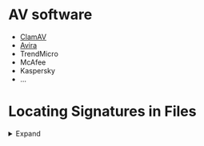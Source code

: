 # AV software
* [ClamAV](https://www.clamav.net/)
* [Avira](https://www.avira.com/)
* TrendMicro
* McAfee
* Kaspersky
* ...

# Locating Signatures in Files
<details>
  <summary>Expand</summary>
Free AV products: ClamAV, Avira

We must determine the exact bytes that are triggering detection. For this we cut the binary into smaller pieces and scan them.
For this we use a PowerShell function [Find-AVSignature](http://obscuresecurity.blogspot.com/2012/12/finding-simple-av-signatures-with.html):

```powershell
function Find-AVSignature {
<#
.SYNOPSIS

    Find-AVSignature

    Locates single Byte AV signatures utilizing the same method as DSplit from "class101" on heapoverflow.com

    Authors: Chris Campbell (@obscuresec) & Matt Graeber (@mattifestation)
    License: BSD 3-Clause

.DESCRIPTION

    A script to locate tiny AV signatures.

.PARAMETER Startbyte

    Specifies the first byte to begin splitting on.

.PARAMETER Endbyte

    Specifies the last byte to split on.

.PARAMETER Interval

    Specifies the interval size to split with.

.PARAMETER Path

    Specifies the path to the binary you want tested.

.PARAMETER OutPath

    Optionally specifies the directory to write the binaries to.
    
.PARAMETER Force

    Forces the script to continue without confirmation.    

.EXAMPLE

    PS C:\> Find-AVSignature -Startbyte 0 -Endbyte max -Interval 10000 -Path c:\test\exempt\nc.exe 
    PS C:\> Find-AVSignature -StartByte 10000 -EndByte 20000 -Interval 1000 -Path C:\test\exempt\nc.exe -OutPath c:\test\output\run2 -Verbose
    PS C:\> Find-AVSignature -StartByte 16000 -EndByte 17000 -Interval 100 -Path C:\test\exempt\nc.exe -OutPath c:\test\output\run3 -Verbose
    PS C:\> Find-AVSignature -StartByte 16800 -EndByte 16900 -Interval 10 -Path C:\test\exempt\nc.exe -OutPath c:\test\output\run4 -Verbose
    PS C:\> Find-AVSignature -StartByte 16890 -EndByte 16900 -Interval 1 -Path C:\test\exempt\nc.exe -OutPath c:\test\output\run5 -Verbose

.NOTES

    Several of the versions of "DSplit.exe" available on the internet contain malware.

.LINK

    http://obscuresecurity.blogspot.com/2012/12/finding-simple-av-signatures-with.html
    https://github.com/mattifestation/PowerSploit
    http://www.exploit-monday.com/
    http://heapoverflow.com/f0rums/project.php?issueid=34&filter=changes&page=2
#>

[CmdletBinding()] Param(
        [Parameter(Mandatory = $True)] [Int32] $StartByte,
        [Parameter(Mandatory = $True)] [String] $EndByte,
        [Parameter(Mandatory = $True)] [Int32] $Interval,
        [Parameter(Mandatory = $False)] [String] $Path = ($pwd.path),
        [Parameter(Mandatory = $False)] [String] $OutPath = ($pwd),
        [Switch] $Force = $False
    )

    #test variables
    if (!(Test-Path $Path)) {Throw "File path not found"}
    $Response = $True
    if (!(Test-Path $OutPath)) {}
        if ( $Force -or ( $Response = $psCmdlet.ShouldContinue("The `"$OutPath`" does not exist! Do you want to create the directory?",""))){new-item ($OutPath)-type directory}
    if (!$Response) {Throw "Output path not found"}
    if (!(Get-ChildItem $Path).Exists) {Throw "File not found"}
    [Int32] $FileSize = (Get-ChildItem $Path).Length
    if ($StartByte -gt ($FileSize - 1) -or $StartByte -lt 0) {Throw "StartByte range must be between 0 and $Filesize"}
    [Int32] $MaximumByte = (($FileSize) - 1)
    if ($EndByte -ceq "max") {$EndByte = $MaximumByte}
    if ($EndByte -gt $FileSize -or $EndByte -lt 0) {Throw "EndByte range must be between 0 and $Filesize"}

    #read in byte array
    [Byte[]] $FileByteArray = [System.IO.File]::ReadAllBytes($Path)

    #find the filename for the output name
    [String] $FileName = (Split-Path $Path -leaf).Split('.')[0]

    #Calculate the number of binaries
    [Int32] $ResultNumber = [Math]::Floor(($EndByte - $StartByte) / $Interval)
    if (((($EndByte - $StartByte) % $Interval)) -gt 0) {$ResultNumber = ($ResultNumber + 1)}
    
    #Prompt user to verify parameters to avoid writing binaries to the wrong directory
    $Response = $True
    if ( $Force -or ( $Response = $psCmdlet.ShouldContinue("This script will result in $ResultNumber binaries being written to `"$OutPath`"!",
             "Do you want to continue?"))){}
    if (!$Response) {Return}
    
    Write-Verbose "This script will now write $ResultNumber binaries to `"$OutPath`"." 
    [Int32] $Number = [Math]::Floor($Endbyte/$Interval)
        
        #write out the calculated number of binaries
        [Int32] $i = 0
        for ($i -eq 0; $i -lt $ResultNumber; $i++)
        {
            [Int32] $SplitByte = (($StartByte) + (($Interval) * ($i)))
            Write-Verbose "Byte 0 -> $($SplitByte)"
            [IO.File]::WriteAllBytes((Join-Path $OutPath "$($FileName)_$($SplitByte).bin"), $FileByteArray[0..($SplitByte)])
        }
        
        #Write out the final binary
        [IO.File]::WriteAllBytes((Join-Path $OutPath "$($FileName)_$($EndByte).bin"), $FileByteArray[0..($EndByte)])
        Write-Verbose "Byte 0 -> $($EndByte)"
        Write-Verbose "Files written to disk. Flushing memory."
        
        #During testing using large binaries, memory usage was excessive so lets fix that
        [System.GC]::Collect()
        Write-Verbose "Completed!"
}

```


First import it:

```powershell
Import-Module .\Find-AVSignature.ps1

```

The Interval parameter is used to specify the size of each individual segment of the file. This value is dependent on the size of the executable.
We will set each segment to 10000 bytes.

```
Find-AVSignature -StartByte 0 -EndByte max -Interval 10000 -Path C:\Tools\met.exe -OutPath C:\Tools\avtest1 -Verbose -Force
```

Next run AV Scan against created folder avtest1
Let's assume the segment from 0 to 10000 is ok and the following are flagged as malicious.
Next adjust start and end bytes as well as the interval (getting smaller)

```powershell
Find-AVSignature -StartByte 10000 -EndByte 20000 -Interval 1000 -Path C:\Tools\met.exe -OutPath C:\Tools\avtest2 -Verbose -Force
```
Repeat the step until you find the exact byte that triggers AV.
Set this byte to 0 with the following scripts:


PowerShell:
```powershell
$bytes  = [System.IO.File]::ReadAllBytes("C:\Tools\met.exe")
$bytes[18867] = 0
[System.IO.File]::WriteAllBytes("C:\Tools\met_mod.exe", $bytes)
```
Python (not tested, generated with ChatGPT):
```python
source_path = r"C:\Tools\met.exe"
destination_path = r"C:\Tools\met_mod.exe"

# Read all bytes from the source file
with open(source_path, "rb") as f:
    bytes = bytearray(f.read())

# Modify the byte at index 18867 to 0
bytes[18867] = 0

# Write the modified bytes to the destination file
with open(destination_path, "wb") as f:
    f.write(bytes)

print("File modification complete.")

```
Repeat the last step to verify that AV does not detect the segment anymore.
Afterwards, take the modified binary and repeat all over to check if there are other bytes that trigger AV.
After finding all bytes to evade detection, the file is still detected by AV. We can evade this by changing the last byte at offset 73801.
Changing it to 0x00 does not produce a clean scan, but changing it to 0xFF does. 

```powershell
$bytes  = [System.IO.File]::ReadAllBytes("C:\Tools\met.exe")
$bytes[18867] = 0
$bytes[18987] = 0
$bytes[73801] = 0xFF
[System.IO.File]::WriteAllBytes("C:\Tools\met_mod.exe", $bytes)
```

</details>



